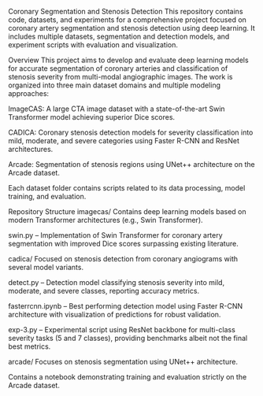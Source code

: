 Coronary Segmentation and Stenosis Detection
This repository contains code, datasets, and experiments for a comprehensive project focused on coronary artery segmentation and stenosis detection using deep learning. It includes multiple datasets, segmentation and detection models, and experiment scripts with evaluation and visualization.

Overview
This project aims to develop and evaluate deep learning models for accurate segmentation of coronary arteries and classification of stenosis severity from multi-modal angiographic images. The work is organized into three main dataset domains and multiple modeling approaches:

ImageCAS: A large CTA image dataset with a state-of-the-art Swin Transformer model achieving superior Dice scores.

CADICA: Coronary stenosis detection models for severity classification into mild, moderate, and severe categories using Faster R-CNN and ResNet architectures.

Arcade: Segmentation of stenosis regions using UNet++ architecture on the Arcade dataset.

Each dataset folder contains scripts related to its data processing, model training, and evaluation.

Repository Structure
imagecas/
Contains deep learning models based on modern Transformer architectures (e.g., Swin Transformer).

swin.py – Implementation of Swin Transformer for coronary artery segmentation with improved Dice scores surpassing existing literature.

cadica/
Focused on stenosis detection from coronary angiograms with several model variants.

detect.py – Detection model classifying stenosis severity into mild, moderate, and severe classes, reporting accuracy metrics.

fasterrcnn.ipynb – Best performing detection model using Faster R-CNN architecture with visualization of predictions for robust validation.

exp-3.py – Experimental script using ResNet backbone for multi-class severity tasks (5 and 7 classes), providing benchmarks albeit not the final best metrics.

arcade/
Focuses on stenosis segmentation using UNet++ architecture.

Contains a notebook demonstrating training and evaluation strictly on the Arcade dataset.
